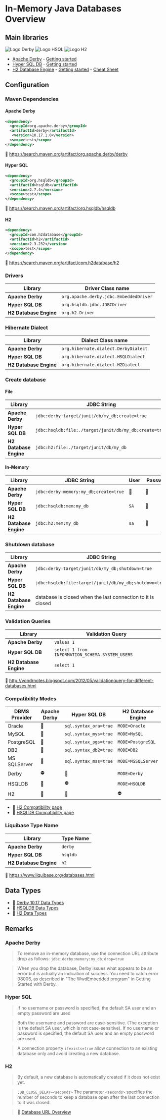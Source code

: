 # In-Memory Java Databases Overview

## Main libraries

 ![Logo Derby](https://db.apache.org/derby/images/derby-logo-web.png)  ![Logo HSQL](https://hsqldb.org/images/hypersql_logo.png)  ![Logo H2](https://www.h2database.com/html/images/h2-logo-2.png)

* [Apache Derby](http://db.apache.org/derby/) - [Getting started](https://db.apache.org/derby/papers/DerbyTut/index.html)
* [Hyper SQL DB](http://hsqldb.org/) - [Getting started](http://hsqldb.org/doc/2.0/guide/index.html)
* [H2 Database Engine](http://www.h2database.com/) - [Getting started](http://www.h2database.com/html/quickstart.html) - [Cheat Sheet](http://www.h2database.com/html/cheatSheet.html)

## Configuration

### Maven Dependencies

#### Apache Derby

```xml
<dependency>
  <groupId>org.apache.derby</groupId>
  <artifactId>derby</artifactId>
   <version>10.17.1.0</version>
  <scope>test</scope>
</dependency>
```

:link: <https://search.maven.org/artifact/org.apache.derby/derby>

#### Hyper SQL

```xml
<dependency>
  <groupId>org.hsqldb</groupId>
  <artifactId>hsqldb</artifactId>
  <version>2.7.4</version>
  <scope>test</scope>
</dependency>
```

:link: <https://search.maven.org/artifact/org.hsqldb/hsqldb>

#### H2

```xml
<dependency>
  <groupId>com.h2database</groupId>
  <artifactId>h2</artifactId>
  <version>2.3.232</version>
  <scope>test</scope>
</dependency>
```

:link: <https://search.maven.org/artifact/com.h2database/h2>

### Drivers

| Library | Driver Class name |
|----------|-------------------|
| **Apache Derby** | `org.apache.derby.jdbc.EmbeddedDriver` |
| **Hyper SQL DB** | `org.hsqldb.jdbc.JDBCDriver` |
| **H2 Database Engine** | `org.h2.Driver` |

### Hibernate Dialect

| Library | Dialect Class name |
|----------|--------------------|
| **Apache Derby** | `org.hibernate.dialect.DerbyDialect` |
| **Hyper SQL DB** | `org.hibernate.dialect.HSQLDialect` |
| **H2 Database Engine** | `org.hibernate.dialect.H2Dialect` |

### Create database

#### File

| Library | JDBC String | User | Password |
|----------|-------------|------|----------|
| **Apache Derby** | `jdbc:derby:target/junit/db/my_db;create=true` | :no_entry_sign: | :no_entry_sign: |
| **Hyper SQL DB** | `jdbc:hsqldb:file:./target/junit/db/my_db;create=true` | `SA` | :no_entry_sign: |
| **H2 Database Engine** | `jdbc:h2:file:./target/junit/db/my_db` | `sa` | :no_entry_sign: |

#### In-Memory

| Library | JDBC String | User | Password |
|----------|-------------|------|----------|
| **Apache Derby** | `jdbc:derby:memory:my_db;create=true` | :no_entry_sign: | :no_entry_sign: |
| **Hyper SQL DB** | `jdbc:hsqldb:mem:my_db` | `SA` | :no_entry_sign: |
| **H2 Database Engine** | `jdbc:h2:mem:my_db` | `sa` | :no_entry_sign: |

### Shutdown database

| Library | JDBC String | User | Password |
|----------|-------------|------|----------|
| **Apache Derby** | `jdbc:derby:target/junit/db/my_db;shutdown=true` | :no_entry_sign: | :no_entry_sign: |
| **Hyper SQL DB** | `jdbc:hsqldb:file:target/junit/db/my_db;shutdown=true` | `SA` | :no_entry_sign: |
| **H2 Database Engine** | database is closed when the last connection to it is closed | :no_entry_sign: | :no_entry_sign: |

### Validation Queries

| Library | Validation Query |
|----------|--------------------|
| **Apache Derby** | `values 1` |
| **Hyper SQL DB** | `select 1 from INFORMATION_SCHEMA.SYSTEM_USERS` |
| **H2 Database Engine** | `select 1` |

:link: <http://vondrnotes.blogspot.com/2012/05/validationquery-for-different-databases.html>

### Compatibility Modes

| DBMS Provider | Apache Derby | Hyper SQL DB | H2 Database Engine |
|-------------|--------------|--------------|--------------------|
| Oracle | :no_entry_sign: | `sql.syntax_ora=true` | `MODE=Oracle` |
| MySQL | :no_entry_sign: | `sql.syntax_mys=true` | `MODE=MySQL` |
| PostgreSQL | :no_entry_sign: | `sql.syntax_pgs=true` | `MODE=PostgreSQL` |
| DB2 | :no_entry_sign: | `sql.syntax_db2=true` | `MODE=DB2` |
| MS SQLServer | :no_entry_sign: | `sql.syntax_mss=true` | `MODE=MSSQLServer` |
| Derby | :no_entry: | :no_entry_sign: | `MODE=Derby` |
| HSQLDB | :no_entry_sign: | :no_entry: | `MODE=HSQLDB` |
| H2 | :no_entry_sign: | :no_entry_sign: |  :no_entry: |

* :link: [H2 Compatibility page](http://www.h2database.com/html/features.html#compatibility)
* :link: [HSQLDB Compatibility page](http://hsqldb.org/doc/guide/compatibility-chapt.html)

### Liquibase Type Name

| Library | Type Name |
|----------|-----------|
| **Apache Derby** | `derby` |
| **Hyper SQL DB** | `hsqldb` |
| **H2 Database Engine** | `h2` |

:link: <https://www.liquibase.org/databases.html>

## Data Types

* :link: [Derby 10.17 Data Types](https://db.apache.org/derby/docs/10.17/ref/crefsqlj31068.html)
* :link: [HSQLDB Data Types](http://www.hsqldb.org/doc/guide/sqlgeneral-chapt.html#sgc_types_ops)
* :link: [H2 Data Types](http://www.h2database.com/html/datatypes.html)

## Remarks

### Apache Derby

> To remove an in-memory database, use the connection URL attribute drop as follows: `jdbc:derby:memory:my_db;drop=true`

> When you drop the database, Derby issues what appears to be an error but is actually an indication of success. You need to catch error 08006, as described in "The WwdEmbedded program" in Getting Started with Derby.

### Hyper SQL

> If no username or password is specified, the default SA user and an empty password are used

> Both the username and password are case-sensitive. (The exception is the default SA user, which is not case-sensitive). If no username or password is specified, the default SA user and an empty password are used.

> A connection property `ifexists=true` allow connection to an existing database only and avoid creating a new database.

### H2

> By default, a new database is automatically created if it does not exist yet.

> `;DB_CLOSE_DELAY=<seconds>` The parameter `<seconds>` specifies the number of seconds to keep a database open after the last connection to it was closed.

> :link: [Database URL Overview](http://www.h2database.com/html/features.html#database_url)
